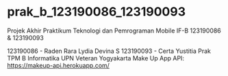 # prak_b_123190086_123190093

Projek Akhir Praktikum Teknologi dan Pemrograman Mobile IF-B 123190086 & 123190093

123190086 - Raden Rara Lydia Devina S
123190093 - Certa Yustitia
Prak TPM B
Informatika
UPN Veteran Yogyakarta
Make Up App
API: https://makeup-api.herokuapp.com/


